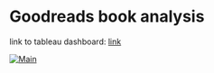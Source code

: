 # Goodreads book analysis
link to tableau dashboard: [link](https://public.tableau.com/app/profile/mattiacazzolla/viz/Cartella2_17040365759040/Main)
<div class='tableauPlaceholder' id='viz1704734865766' style='position: relative'><noscript><a href='#'><img alt='Main ' src='https:&#47;&#47;public.tableau.com&#47;static&#47;images&#47;Ca&#47;Cartella2_17040365759040&#47;Main&#47;1_rss.png' style='border: none' /></a></noscript><object class='tableauViz'  style='display:none;'><param name='host_url' value='https%3A%2F%2Fpublic.tableau.com%2F' /> <param name='embed_code_version' value='3' /> <param name='site_root' value='' /><param name='name' value='Cartella2_17040365759040&#47;Main' /><param name='tabs' value='no' /><param name='toolbar' value='yes' /><param name='static_image' value='https:&#47;&#47;public.tableau.com&#47;static&#47;images&#47;Ca&#47;Cartella2_17040365759040&#47;Main&#47;1.png' /> <param name='animate_transition' value='yes' /><param name='display_static_image' value='yes' /><param name='display_spinner' value='yes' /><param name='display_overlay' value='yes' /><param name='display_count' value='yes' /><param name='language' value='en-US' /></object></div>                <script type='text/javascript'>                    var divElement = document.getElementById('viz1704734865766');                    var vizElement = divElement.getElementsByTagName('object')[0];                    if ( divElement.offsetWidth > 800 ) { vizElement.style.width='1200px';vizElement.style.height='2027px';} else if ( divElement.offsetWidth > 500 ) { vizElement.style.width='1200px';vizElement.style.height='2027px';} else { vizElement.style.width='100%';vizElement.style.height='3177px';}                     var scriptElement = document.createElement('script');                    scriptElement.src = 'https://public.tableau.com/javascripts/api/viz_v1.js';                    vizElement.parentNode.insertBefore(scriptElement, vizElement);                </script> 